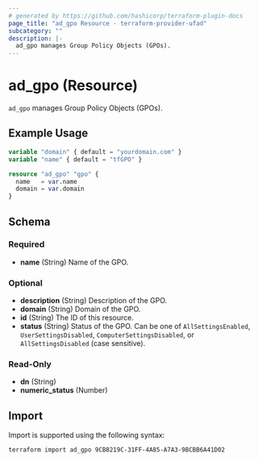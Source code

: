 ```yaml
---
# generated by https://github.com/hashicorp/terraform-plugin-docs
page_title: "ad_gpo Resource - terraform-provider-ufad"
subcategory: ""
description: |-
  ad_gpo manages Group Policy Objects (GPOs).
---
```


# ad_gpo (Resource)

`ad_gpo` manages Group Policy Objects (GPOs).

## Example Usage

```terraform
variable "domain" { default = "yourdomain.com" }
variable "name" { default = "tfGPO" }

resource "ad_gpo" "gpo" {
  name   = var.name
  domain = var.domain
}
```

<!-- schema generated by tfplugindocs -->
## Schema

### Required

- **name** (String) Name of the GPO.

### Optional

- **description** (String) Description of the GPO.
- **domain** (String) Domain of the GPO.
- **id** (String) The ID of this resource.
- **status** (String) Status of the GPO. Can be one of `AllSettingsEnabled`, `UserSettingsDisabled`, `ComputerSettingsDisabled`, or `AllSettingsDisabled` (case sensitive).

### Read-Only

- **dn** (String)
- **numeric_status** (Number)

## Import

Import is supported using the following syntax:

```shell
terraform import ad_gpo 9CB8219C-31FF-4A85-A7A3-9BCBB6A41D02
```
